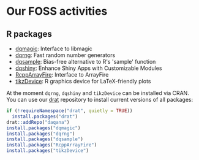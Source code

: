 # Our FOSS activities

## R packages

* [dqmagic](dqmagic): Interface to libmagic
* [dqrng](dqrng): Fast random number generators
* [dqsample](dqsample): Bias-free alternative to R's 'sample' function
* [dqshiny](dqshiny): Enhance Shiny Apps with Customizable Modules
* [RcppArrayFire](rcpparrayfire): Interface to ArrayFire
* [tikzDevice](tikzDevice): R graphics device for LaTeX-friendly plots


At the moment `dqrng`, `dqshiny` and `tikzDevice` can be installed via CRAN. 
You can use our [drat](https://cran.r-project.org/package=drat) repository to install current versions of all packages:

``` r
if (!requireNamespace("drat", quietly = TRUE))
  install.packages("drat")
drat::addRepo("daqana")
install.packages("dqmagic")
install.packages("dqrng")
install.packages("dqsample")
install.packages("RcppArrayFire")
install.packages("tikzDevice")
```
